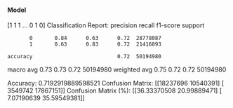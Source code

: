 #### Model
[1 1 1 ... 0 1 0]
Classification Report:
              precision    recall  f1-score   support

           0       0.84      0.63      0.72  28778087
           1       0.63      0.83      0.72  21416893

    accuracy                           0.72  50194980
   macro avg       0.73      0.73      0.72  50194980
weighted avg       0.75      0.72      0.72  50194980

Accuracy: 0.7192919889598521
Confusion Matrix:
[[18237696 10540391]
 [ 3549742 17867151]]
Confusion Matrix (%):
[[36.33370508 20.99889471]
 [ 7.07190639 35.59549381]]
